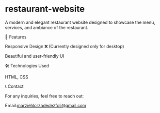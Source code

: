 # restaurant-website
A modern and elegant restaurant website designed to showcase the menu, services, and ambiance of the restaurant.

🚀 Features

Responsive Design ❌ (Currently designed only for desktop)

Beautiful and user-friendly UI

🛠 Technologies Used

HTML, CSS

📞 Contact

For any inquiries, feel free to reach out:



Email:marziehlorzadedezfoli@gmail.com






